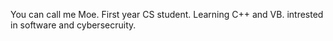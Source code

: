 You can call me Moe.
First year CS student.
Learning C++ and VB.
intrested in software and cybersecruity. 
